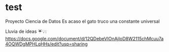 # test
Proyecto Ciencia de Datos
Es acaso el gato truco una constante universal

Lluvia de ideas ☔💡: https://docs.google.com/document/d/12QDebeVIOnAjIoD8W2115chMcuu7a4OQWDgMPHLqHHs/edit?usp=sharing
